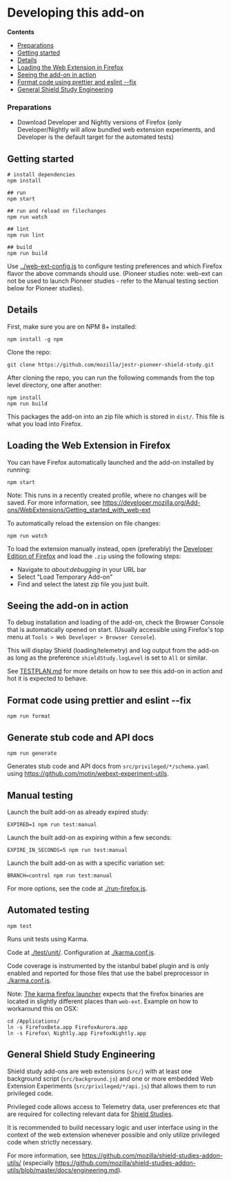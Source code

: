# Developing this add-on

<!-- START doctoc generated TOC please keep comment here to allow auto update -->
<!-- DON'T EDIT THIS SECTION, INSTEAD RE-RUN doctoc TO UPDATE -->

**Contents**

- [Preparations](#preparations)
- [Getting started](#getting-started)
- [Details](#details)
- [Loading the Web Extension in Firefox](#loading-the-web-extension-in-firefox)
- [Seeing the add-on in action](#seeing-the-add-on-in-action)
- [Format code using prettier and eslint --fix](#format-code-using-prettier-and-eslint---fix)
- [General Shield Study Engineering](#general-shield-study-engineering)

<!-- END doctoc generated TOC please keep comment here to allow auto update -->

### Preparations

- Download Developer and Nightly versions of Firefox (only Developer/Nightly will allow bundled web extension experiments, and Developer is the default target for the automated tests)

## Getting started

```shell
# install dependencies
npm install

## run
npm start

## run and reload on filechanges
npm run watch

## lint
npm run lint

## build
npm run build
```

Use [../web-ext-config.js](../web-ext-config.js) to configure testing preferences and which Firefox flavor the above commands should use. (Pioneer studies note: web-ext can not be used to launch Pioneer studies - refer to the Manual testing section below for Pioneer studies).

## Details

First, make sure you are on NPM 8+ installed:

```shell
npm install -g npm
```

Clone the repo:

```shell
git clone https://github.com/mozilla/jestr-pioneer-shield-study.git
```

After cloning the repo, you can run the following commands from the top level directory, one after another:

```shell
npm install
npm run build
```

This packages the add-on into an zip file which is stored in `dist/`. This file is what you load into Firefox.

## Loading the Web Extension in Firefox

You can have Firefox automatically launched and the add-on installed by running:

```shell
npm start
```

Note: This runs in a recently created profile, where no changes will be saved. For more information, see <https://developer.mozilla.org/Add-ons/WebExtensions/Getting_started_with_web-ext>

To automatically reload the extension on file changes:

```shell
npm run watch
```

To load the extension manually instead, open (preferably) the [Developer Edition of Firefox](https://www.mozilla.org/firefox/developer/) and load the `.zip` using the following steps:

- Navigate to _about:debugging_ in your URL bar
- Select "Load Temporary Add-on"
- Find and select the latest zip file you just built.

## Seeing the add-on in action

To debug installation and loading of the add-on, check the Browser Console that is automatically opened on start. (Usually accessible using Firefox's top menu at `Tools > Web Developer > Browser Console`).

This will display Shield (loading/telemetry) and log output from the add-on as long as the preference `shieldStudy.logLevel` is set to `All` or similar.

See [TESTPLAN.md](./TESTPLAN.md) for more details on how to see this add-on in action and hot it is expected to behave.

## Format code using prettier and eslint --fix

```shell
npm run format
```

## Generate stub code and API docs

```shell
npm run generate
```

Generates stub code and API docs from `src/privileged/*/schema.yaml` using <https://github.com/motin/webext-experiment-utils>.

## Manual testing

Launch the built add-on as already expired study:

```shell
EXPIRED=1 npm run test:manual
```

Launch the built add-on as expiring within a few seconds:

```shell
EXPIRE_IN_SECONDS=5 npm run test:manual
```

Launch the built add-on as with a specific variation set:

```shell
BRANCH=control npm run test:manual
```

For more options, see the code at [./run-firefox.js](./run-firefox.js).

## Automated testing

```shell
npm test
```

Runs unit tests using Karma.

Code at [./test/unit/](./test/unit/). Configuration at [./karma.conf.js](./karma.conf.js).

Code coverage is instrumented by the istanbul babel plugin and is only enabled and reported for those files that use the babel preprocessor in [./karma.conf.js](./karma.conf.js).

Note: [The karma firefox launcher](https://github.com/karma-runner/karma-firefox-launcher) expects that the firefox binaries are located in slightly different places than `web-ext`. Example on how to workaround this on OSX:

```shell
cd /Applications/
ln -s FirefoxBeta.app FirefoxAurora.app
ln -s Firefox\ Nightly.app FirefoxNightly.app
```

## General Shield Study Engineering

Shield study add-ons are web extensions (`src/`) with at least one background script (`src/background.js`) and one or more embedded Web Extension Experiments (`src/privileged/*/api.js`) that allows them to run privileged code.

Privileged code allows access to Telemetry data, user preferences etc that are required for collecting relevant data for [Shield Studies](https://wiki.mozilla.org/Firefox/Shield/Shield_Studies).

It is recommended to build necessary logic and user interface using in the context of the web extension whenever possible and only utilize privileged code when strictly necessary.

For more information, see <https://github.com/mozilla/shield-studies-addon-utils/> (especially <https://github.com/mozilla/shield-studies-addon-utils/blob/master/docs/engineering.md>).

